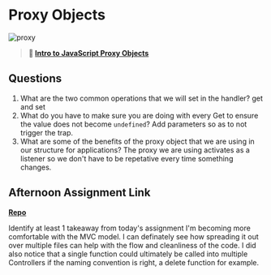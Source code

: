 # Proxy Objects

![proxy](https://bcw.blob.core.windows.net/public/img/journals/5120113092091727)

> **📖 [Intro to JavaScript Proxy Objects](https://codeworksacademy.com/fs-student-guide/resources/wk3/03-Proxies)**

## Questions

1. What are the two common operations that we will set in the handler?
get and set
2. What do you have to make sure you are doing with every Get to ensure the value does not become `undefined`?
Add parameters so as to not trigger the trap.
3. What are some of the benefits of the proxy object that we are using in our structure for applications?
The proxy we are using activates as a listener so we don't have to be repetative every time something changes.
## Afternoon Assignment Link

**[Repo](https://github.com/bcrossley712/late-winter22-gregslist-mvc)**

Identify at least 1 takeaway from today's assignment
I'm becoming more comfortable with the MVC model. I can definately see how spreading it out over multiple files can help with the flow and cleanliness of the code.  I did also notice that a single function could ultimately be called into multiple Controllers if the naming convention is right, a delete function for example.